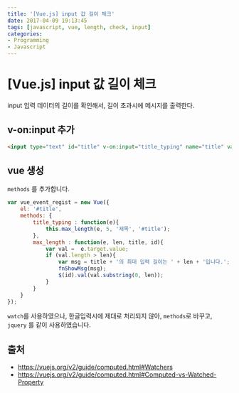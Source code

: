 ```yaml
---
title: '[Vue.js] input 값 길이 체크'
date: 2017-04-09 19:13:45
tags: [javascript, vue, length, check, input]
categories:
- Programming
- Javascript
---
```



# [Vue.js] input 값 길이 체크

input 입력 데이터의 길이를 확인해서, 길이 초과시에 메시지를 출력한다.

## v-on:input 추가

```html
<input type="text" id="title" v-on:input="title_typing" name="title" value="" title="제목" class="form-control" />
```

## vue 생성

`methods` 를 추가합니다.

```javascript
var vue_event_regist = new Vue({
	el: '#title',
    methods: {
        title_typing : function(e){    	
            this.max_length(e, 5, '제목', '#title');
        },
        max_length : function(e, len, title, id){
            var val =  e.target.value;    			
            if (val.length > len){    				
                var msg = title + '의 최대 입력 길이는 ' + len + '입니다.';
                fnShowMsg(msg);        			
                $(id).val(val.substring(0, len));
            }
        }
    }
});
```

`watch`를 사용하였으나, 한글입력시에 제대로 처리되지 않아, `methods`로 바꾸고, `jquery` 를 같이 사용하였습니다.



## 출처
- https://vuejs.org/v2/guide/computed.html#Watchers
- https://vuejs.org/v2/guide/computed.html#Computed-vs-Watched-Property
